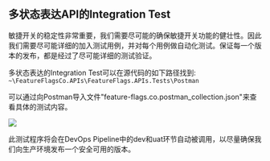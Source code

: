 ## 多状态表达API的Integration Test

敏捷开关的稳定性非常重要，我们需要尽可能的确保敏捷开关功能的健壮性。因此我们需要尽可能详细的加入测试用例，并对每个用例做自动化测试。保证每一个版本的发布，都是经过了尽可能详细的测试验证。

多状态表达的Integration Test可以在源代码的如下路径找到:
`~\FeatureFlagsCo.APIs\FeatureFlags.APIs.Tests\Postman` 

可以通过向Postman导入文件"feature-flags.co.postman_collection.json"来查看具体的测试内容。

![](/img/test/postman_inttest_multioption_randomtest.png)

此测试程序将会在DevOps Pipeline中的dev和uat环节自动被调用，以尽量确保我们向生产环境发布一个安全可用的版本。